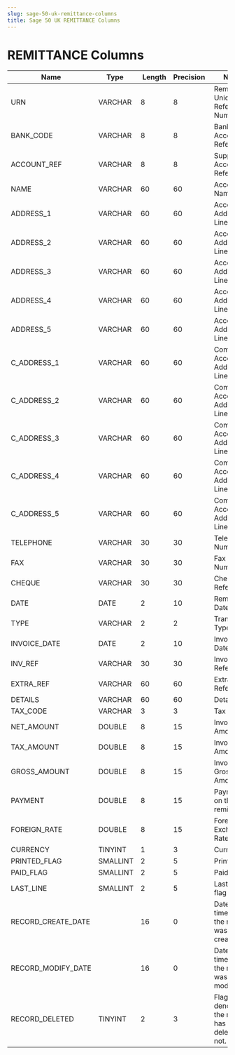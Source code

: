 ```yaml
---
slug: sage-50-uk-remittance-columns
title: Sage 50 UK REMITTANCE Columns
---
```

# REMITTANCE Columns

| Name | Type  |  Length | Precision  |  Notes  | Example |
| --- | --- | --- | --- | --- | --- |
| URN | VARCHAR | 8 | 8 | Remittance Unique Reference Number |  |
| BANK_CODE | VARCHAR | 8 | 8 | Bank Account Reference |  |
| ACCOUNT_REF | VARCHAR | 8 | 8 | Supplier Account Reference |  |
| NAME | VARCHAR | 60 | 60 | Account Name |  |
| ADDRESS_1 | VARCHAR | 60 | 60 | Account Address Line1 |  |
| ADDRESS_2 | VARCHAR | 60 | 60 | Account Address Line2 |  |
| ADDRESS_3 | VARCHAR | 60 | 60 | Account Address Line3 |  |
| ADDRESS_4 | VARCHAR | 60 | 60 | Account Address Line4 |  |
| ADDRESS_5 | VARCHAR | 60 | 60 | Account Address Line5 |  |
| C_ADDRESS_1 | VARCHAR | 60 | 60 | Compact Account Address Line1 |  |
| C_ADDRESS_2 | VARCHAR | 60 | 60 | Compact Account Address Line2 |  |
| C_ADDRESS_3 | VARCHAR | 60 | 60 | Compact Account Address Line3 |  |
| C_ADDRESS_4 | VARCHAR | 60 | 60 | Compact Account Address Line4 |  |
| C_ADDRESS_5 | VARCHAR | 60 | 60 | Compact Account Address Line5 |  |
| TELEPHONE | VARCHAR | 30 | 30 | Telephone Number |  |
| FAX | VARCHAR | 30 | 30 | Fax Number |  |
| CHEQUE | VARCHAR | 30 | 30 | Cheque Reference |  |
| DATE | DATE | 2 | 10 | Remittance Date |  |
| TYPE | VARCHAR | 2 | 2 | Transaction Type |  |
| INVOICE_DATE | DATE | 2 | 10 | Invoice Date |  |
| INV_REF | VARCHAR | 30 | 30 | Invoice Reference |  |
| EXTRA_REF | VARCHAR | 60 | 60 | Extra Reference |  |
| DETAILS | VARCHAR | 60 | 60 | Details |  |
| TAX_CODE | VARCHAR | 3 | 3 | Tax Code |  |
| NET_AMOUNT | DOUBLE | 8 | 15 | Invoice Net Amount |  |
| TAX_AMOUNT | DOUBLE | 8 | 15 | Invoice Tax Amount |  |
| GROSS_AMOUNT | DOUBLE | 8 | 15 | Invoice Gross Amount |  |
| PAYMENT | DOUBLE | 8 | 15 | Payment on this remittance |  |
| FOREIGN_RATE | DOUBLE | 8 | 15 | Foreign Exchange Rate |  |
| CURRENCY | TINYINT | 1 | 3 | Currency |  |
| PRINTED_FLAG | SMALLINT | 2 | 5 | Printed flag |  |
| PAID_FLAG | SMALLINT | 2 | 5 | Paid flag |  |
| LAST_LINE | SMALLINT | 2 | 5 | Last Line flag |  |
| RECORD_CREATE_DATE |  | 16 | 0 | Date and time when the record was created. |  |
| RECORD_MODIFY_DATE |  | 16 | 0 | Date and time when the record was modified. |  |
| RECORD_DELETED | TINYINT | 2 | 3 | Flag denoting if the record has been deleted or not. |  |
